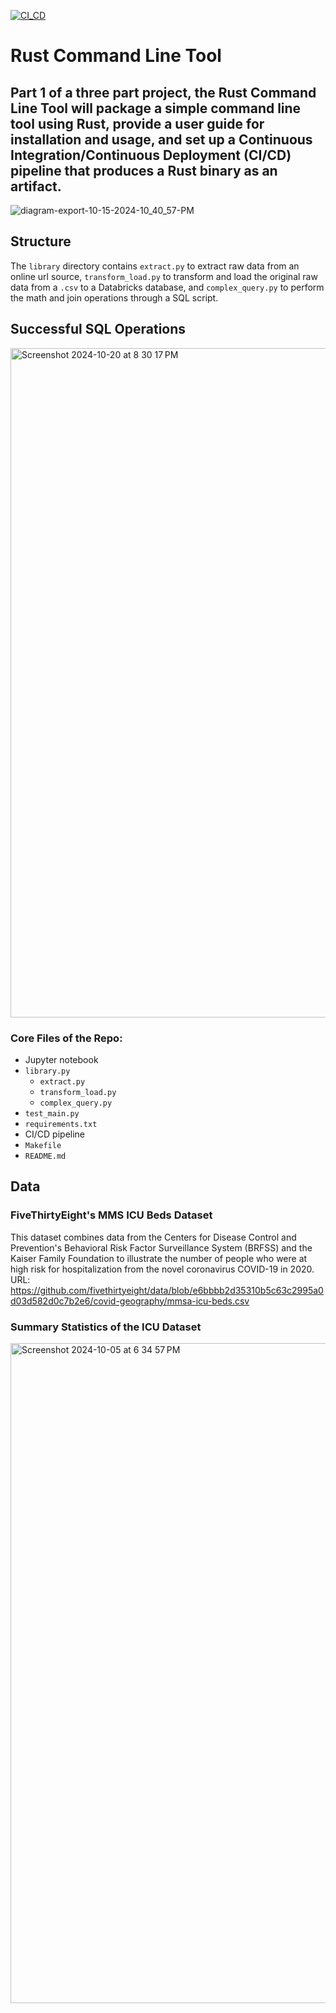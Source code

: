 [![CI_CD](https://github.com/zachary-fennie/Rust-Project-2/actions/workflows/CI_CD.yml/badge.svg)](https://github.com/zachary-fennie/Rust-Project-2/actions/workflows/CI_CD.yml)

# Rust Command Line Tool
## Part 1 of a three part project, the Rust Command Line Tool will package a simple command line tool using Rust, provide a user guide for installation and usage, and set up a Continuous Integration/Continuous Deployment (CI/CD) pipeline that produces a Rust binary as an artifact.



![diagram-export-10-15-2024-10_40_57-PM](https://github.com/user-attachments/assets/c176c501-b37e-4bc4-88b2-f047fdc31f62)

## Structure
The `library` directory contains `extract.py` to extract raw data from an online url source, `transform_load.py` to transform and load the original raw data from a `.csv` to a Databricks database, and `complex_query.py` to perform the math and join operations through a SQL script.

## Successful SQL Operations
<img width="1071" alt="Screenshot 2024-10-20 at 8 30 17 PM" src="https://github.com/user-attachments/assets/165c22af-3ddb-4b20-b66e-7adcd54a13a3">

### Core Files of the Repo:
* Jupyter notebook
* `library.py`
    - `extract.py`
    - `transform_load.py`
    - `complex_query.py`
* `test_main.py`
* `requirements.txt`
* CI/CD pipeline
* `Makefile`
* `README.md`

## Data
### FiveThirtyEight's MMS ICU Beds Dataset
This dataset combines data from the Centers for Disease Control and Prevention's Behavioral Risk Factor Surveillance System (BRFSS) and the Kaiser Family Foundation to illustrate the number of people who were at high risk for hospitalization from the novel coronavirus COVID-19 in 2020.\
URL: https://github.com/fivethirtyeight/data/blob/e6bbbb2d35310b5c63c2995a0d03d582d0c7b2e6/covid-geography/mmsa-icu-beds.csv

### Summary Statistics of the ICU Dataset
<img width="1056" alt="Screenshot 2024-10-05 at 6 34 57 PM" src="https://github.com/user-attachments/assets/536234ae-e5ff-47dd-b371-b420a96807c0">